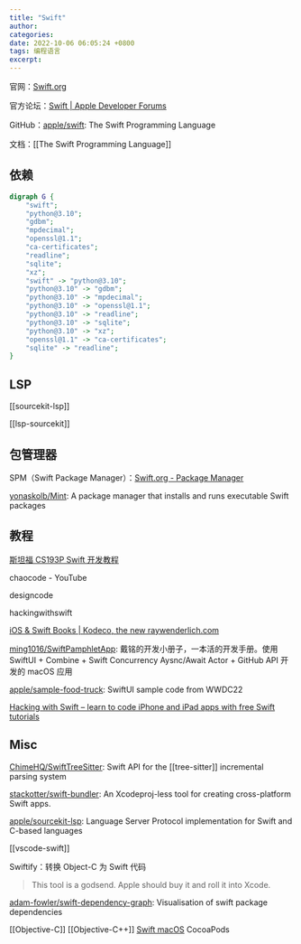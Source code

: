 ```yaml
---
title: "Swift"
author:
categories:
date: 2022-10-06 06:05:24 +0800
tags: 编程语言
excerpt:
---
```




官网：[Swift.org](https://www.swift.org/)

官方论坛：[Swift | Apple Developer Forums](https://developer.apple.com/forums/tags/swift)

GitHub：[apple/swift](https://github.com/apple/swift): The Swift Programming Language

文档：[[The Swift Programming Language]]

## 依赖

```dot
digraph G {
    "swift";
    "python@3.10";
    "gdbm";
    "mpdecimal";
    "openssl@1.1";
    "ca-certificates";
    "readline";
    "sqlite";
    "xz";
    "swift" -> "python@3.10";
    "python@3.10" -> "gdbm";
    "python@3.10" -> "mpdecimal";
    "python@3.10" -> "openssl@1.1";
    "python@3.10" -> "readline";
    "python@3.10" -> "sqlite";
    "python@3.10" -> "xz";
    "openssl@1.1" -> "ca-certificates";
    "sqlite" -> "readline";
}
```


## LSP

[[sourcekit-lsp]]

[[lsp-sourcekit]]


## 包管理器

SPM（Swift Package Manager）：[Swift.org - Package Manager](https://www.swift.org/package-manager/)

[yonaskolb/Mint](https://github.com/yonaskolb/Mint): A package manager that installs and runs executable Swift packages

## 教程

[斯坦福 CS193P Swift 开发教程](https://cs193p.sites.stanford.edu/)

chaocode - YouTube

designcode

hackingwithswift

[iOS & Swift Books | Kodeco, the new raywenderlich.com](https://www.kodeco.com/ios/books)

[ming1016/SwiftPamphletApp](https://github.com/ming1016/SwiftPamphletApp): 戴铭的开发小册子，一本活的开发手册。使用 SwiftUI + Combine + Swift Concurrency Aysnc/Await Actor + GitHub API 开发的 macOS 应用

[apple/sample-food-truck](https://github.com/apple/sample-food-truck): SwiftUI sample code from WWDC22

[Hacking with Swift – learn to code iPhone and iPad apps with free Swift tutorials](https://www.hackingwithswift.com/)

## Misc

[ChimeHQ/SwiftTreeSitter](https://github.com/ChimeHQ/SwiftTreeSitter): Swift API for the [[tree-sitter]] incremental parsing system

[stackotter/swift-bundler](https://github.com/stackotter/swift-bundler): An Xcodeproj-less tool for creating cross-platform Swift apps.

[apple/sourcekit-lsp](https://github.com/apple/sourcekit-lsp): Language Server Protocol implementation for Swift and C-based languages

[[vscode-swift]]


Swiftify：转换 Object-C 为 Swift 代码

> This tool is a godsend. Apple should buy it and roll it into Xcode.

[adam-fowler/swift-dependency-graph](https://github.com/adam-fowler/swift-dependency-graph): Visualisation of swift package dependencies

[[Objective-C]]
[[Objective-C++]]
[Swift macOS](https://gavinw.me/swift-macos/)
CocoaPods





